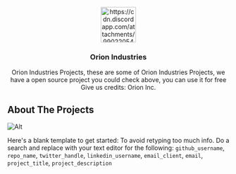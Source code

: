 <!-- PROJECT LOGO -->
<br />
<div align="center">
  <a href="https://cdn.discordapp.com/attachments/990220545347956770/1005995464090460221/20220807_002947.png">
    <img src="https://cdn.discordapp.com/attachments/990220545347956770/1005995464090460221/20220807_002947.png" alt="https://cdn.discordapp.com/attachments/990220545347956770/1005995464090460221/20220807_002947.png" width="80" height="80">
  </a>

<h3 align="center">Orion Industries</h3>

  <p align="center">
    Orion Industries Projects, these are some of Orion Industries Projects, we have a open source project you could check above, you can use it for free
    Give us credits: Orion Inc.
  </p>
</div>


<!-- ABOUT THE PROJECT -->
## About The Projects

<img src="https://cdn.discordapp.com/attachments/990220545347956770/1005992333059313734/20220808_081346.jpg" alt="Alt">

Here's a blank template to get started: To avoid retyping too much info. Do a search and replace with your text editor for the following: `github_username`, `repo_name`, `twitter_handle`, `linkedin_username`, `email_client`, `email`, `project_title`, `project_description`
